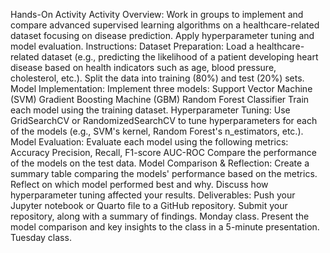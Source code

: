 Hands-On Activity
Activity Overview:
Work in groups to implement and compare advanced supervised learning algorithms on a healthcare-related dataset focusing on disease prediction. Apply hyperparameter tuning and model evaluation.
Instructions:
Dataset Preparation:
Load a healthcare-related dataset (e.g., predicting the likelihood of a patient developing heart disease based on health indicators such as age, blood pressure, cholesterol, etc.).
Split the data into training (80%) and test (20%) sets.
Model Implementation:
Implement three models:
Support Vector Machine (SVM)
Gradient Boosting Machine (GBM)
Random Forest Classifier
Train each model using the training dataset.
Hyperparameter Tuning:
Use GridSearchCV or RandomizedSearchCV to tune hyperparameters for each of the models (e.g., SVM's kernel, Random Forest's n_estimators, etc.).
Model Evaluation:
Evaluate each model using the following metrics:
Accuracy
Precision, Recall, F1-score
AUC-ROC
Compare the performance of the models on the test data.
Model Comparison & Reflection:
Create a summary table comparing the models' performance based on the metrics.
Reflect on which model performed best and why. Discuss how hyperparameter tuning affected your results.
Deliverables:
Push your Jupyter notebook or Quarto file to a GitHub repository. Submit your repository, along with a summary of findings. Monday class.
Present the model comparison and key insights to the class in a 5-minute presentation. Tuesday class.
